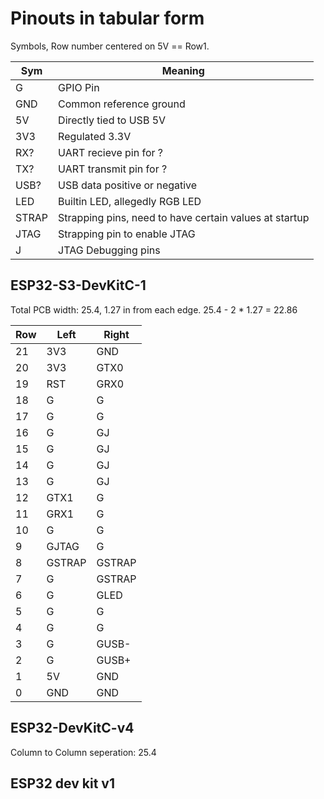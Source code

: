 # Pinouts in tabular form

Symbols, Row number centered on 5V == Row1.

|Sym|Meaning|
|-|-|
|G|GPIO Pin|
|GND|Common reference ground|
|5V|Directly tied to USB 5V|
|3V3|Regulated 3.3V|
|RX?|UART recieve pin for ?|
|TX?|UART transmit pin for ?|
|USB?| USB data positive or negative|
|LED| Builtin LED, allegedly RGB LED|
|STRAP|Strapping pins, need to have certain values at startup|
|JTAG|Strapping pin to enable JTAG|
|J|JTAG Debugging pins|

## ESP32-S3-DevKitC-1

Total PCB width: 25.4, 1.27 in from each edge. 25.4 - 2 * 1.27 = 22.86

|Row|Left|Right|
|-|-|-|
|21|3V3|GND|
|20|3V3|GTX0|
|19|RST|GRX0|
|18|G|G|
|17|G|G|
|16|G|GJ|
|15|G|GJ|
|14|G|GJ|
|13|G|GJ|
|12|GTX1|G|
|11|GRX1|G|
|10|G|G|
|9 |GJTAG|G|
|8 |GSTRAP|GSTRAP|
|7 |G|GSTRAP|
|6 |G|GLED|
|5 |G|G|
|4 |G|G|
|3 |G|GUSB-|
|2 |G|GUSB+|
|1 |5V|GND|
|0 |GND|GND|

## ESP32-DevKitC-v4

Column to Column seperation: 25.4

## ESP32 dev kit v1




